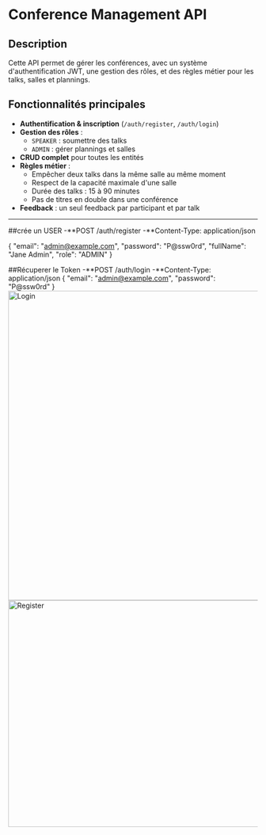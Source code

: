 # Conference Management API

## Description
Cette API permet de gérer les conférences, avec un système d'authentification JWT, une gestion des rôles, et des règles métier pour les talks, salles et plannings.

## Fonctionnalités principales
- **Authentification & inscription** (`/auth/register`, `/auth/login`)
- **Gestion des rôles** :  
  - `SPEAKER` : soumettre des talks  
  - `ADMIN` : gérer plannings et salles
- **CRUD complet** pour toutes les entités
- **Règles métier** :
  - Empêcher deux talks dans la même salle au même moment
  - Respect de la capacité maximale d'une salle
  - Durée des talks : 15 à 90 minutes
  - Pas de titres en double dans une conférence
- **Feedback** : un seul feedback par participant et par talk

---
##crée un USER
-**POST /auth/register
-**Content-Type: application/json

{
    "email": "admin@example.com",
    "password": "P@ssw0rd",
    "fullName": "Jane Admin",
    "role": "ADMIN"
}

##Récuperer le Token 
-**POST /auth/login
-**Content-Type: application/json
{
    "email": "admin@example.com",
    "password": "P@ssw0rd"
}
<img width="1322" height="625" alt="Login" src="https://github.com/user-attachments/assets/8045e35b-8494-40db-8853-a322335bc1e2" />
<img width="1367" height="458" alt="Register" src="https://github.com/user-attachments/assets/4f2d1f98-48ec-49ec-9b1e-c9430707c796" />



